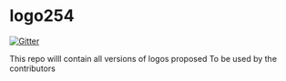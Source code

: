 # logo254

[![Gitter](https://badges.gitter.im/opensource-254/community.svg)](https://gitter.im/opensource-254/community?utm_source=badge&utm_medium=badge&utm_campaign=pr-badge)

This repo willl contain all versions of logos proposed To be used by the contributors


